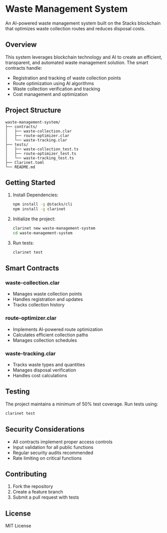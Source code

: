 # Waste Management System

An AI-powered waste management system built on the Stacks blockchain that optimizes waste collection routes and reduces disposal costs.

## Overview

This system leverages blockchain technology and AI to create an efficient, transparent, and automated waste management solution. The smart contracts handle:

- Registration and tracking of waste collection points
- Route optimization using AI algorithms
- Waste collection verification and tracking
- Cost management and optimization

## Project Structure

```
waste-management-system/
├── contracts/
│   ├── waste-collection.clar
│   ├── route-optimizer.clar
│   └── waste-tracking.clar
├── tests/
│   ├── waste-collection_test.ts
│   ├── route-optimizer_test.ts
│   └── waste-tracking_test.ts
├── Clarinet.toml
└── README.md
```

## Getting Started

1. Install Dependencies:
   ```bash
   npm install -g @stacks/cli
   npm install -g clarinet
   ```

2. Initialize the project:
   ```bash
   clarinet new waste-management-system
   cd waste-management-system
   ```

3. Run tests:
   ```bash
   clarinet test
   ```

## Smart Contracts

### waste-collection.clar
- Manages waste collection points
- Handles registration and updates
- Tracks collection history

### route-optimizer.clar
- Implements AI-powered route optimization
- Calculates efficient collection paths
- Manages collection schedules

### waste-tracking.clar
- Tracks waste types and quantities
- Manages disposal verification
- Handles cost calculations

## Testing

The project maintains a minimum of 50% test coverage. Run tests using:
```bash
clarinet test
```

## Security Considerations

- All contracts implement proper access controls
- Input validation for all public functions
- Regular security audits recommended
- Rate limiting on critical functions

## Contributing

1. Fork the repository
2. Create a feature branch
3. Submit a pull request with tests

## License

MIT License
